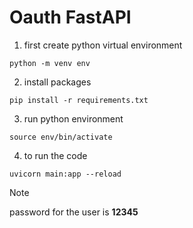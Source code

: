 # Oauth FastAPI

1. first create python virtual environment 
```
python -m venv env
```

2. install packages 
```
pip install -r requirements.txt
```

3. run python environment
```
source env/bin/activate
```

4. to run the code
```
uvicorn main:app --reload
```

> [!NOTE]
> password for the user is **12345**
